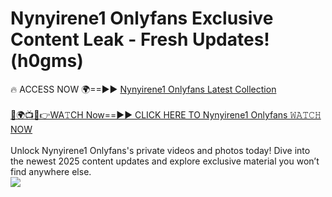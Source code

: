 # Nynyirene1 Onlyfans Exclusive Content Leak - Fresh Updates! (h0gms)

🔥 ACCESS NOW 🌍==►► <a href="https://tinyurl.com/kvy9nzfs" rel="nofollow">Nynyirene1 Onlyfans Latest Collection</a>
<br><br>
[🔴🌍📺📱👉WA𝚃CH Now==►► CLICK HERE TO Nynyirene1 Onlyfans 𝚆𝙰𝚃𝙲𝙷 NOW](https://tinyurl.com/kvy9nzfs)
<br><br>
Unlock Nynyirene1 Onlyfans's private videos and photos today! Dive into the newest 2025 content updates and explore exclusive material you won’t find anywhere else.
<br>
<a href="https://tinyurl.com/kvy9nzfs" rel="nofollow" data-target="animated-image.originalLink"><img src="https://camo.githubusercontent.com/8a4f000d20f83aca3bf7ec5f350d767afa0574a8a352519fd8cfa583a6f93a33/68747470733a2f2f692e696d6775722e636f6d2f644a486b345a712e676966" data-canonical-src="https://i.imgur.com/dJHk4Zq.gif" style="max-width: 100%; display: inline-block;" data-target="animated-image.originalImage"></a>
<br>
